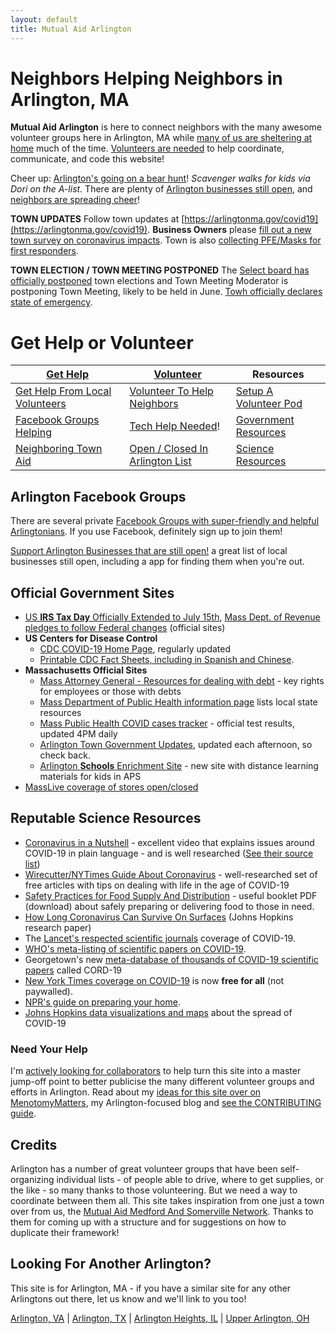 ```yaml
---
layout: default
title: Mutual Aid Arlington
---
```


# Neighbors Helping Neighbors in Arlington, MA

**Mutual Aid Arlington** is here to connect neighbors with the many awesome volunteer groups here in Arlington, MA while [many of us are sheltering at home](https://www.arlingtonma.gov/departments/health-human-services/health-department/coronavirus-information) much of the time.  [Volunteers are needed](/tech#volunteer-to-help) to help coordinate, communicate, and code this website!

<i class="fa fa-grin-hearts"></i> Cheer up: <i class="fa fa-paw"></i> [Arlington's going on a bear hunt](/cheer)! <i class="fa fa-paw"></i>  _Scavenger walks for kids via Dori on the A-list._  There are plenty of <i class="fa fa-utensils"></i> [Arlington businesses still open](http://www.supportarlingtonbusiness.com/), and [neighbors are spreading cheer](/cheer)!

**TOWN UPDATES** <span style="color: #ffcc00"><i class="fa fa-exclamation-triangle"></i></span> Follow town updates at [https://arlingtonma.gov/covid19](https://arlingtonma.gov/covid19). **Business Owners** please [fill out a new town survey on coronavirus impacts](https://www.arlingtonma.gov/departments/planning-community-development/economic-development/covid-19-resources).  Town is also [collecting PFE/Masks for first responders](https://www.arlingtonma.gov/departments/health-human-services/health-department/coronavirus-faqs-and-prevention-tips/help-locally).

**TOWN ELECTION / TOWN MEETING POSTPONED** <span style="color: #ffcc00"><i class="fa fa-exclamation-triangle"></i></span> The [Select board has officially postponed](https://www.arlingtonma.gov/Home/Components/News/News/10076/16?backlist=%2fhome) town elections and Town Meeting Moderator is postponing Town Meeting, likely to be held in June.  [Towh officially declares state of emergency](https://www.arlingtonma.gov/Home/Components/News/News/10076/16?backlist=%2fhome).

# Get Help or Volunteer

| [**Get Help**](/gethelp) <i class="fa fa-bullhorn"></i> | [**Volunteer**](/volunteer) <i class="fa fa-users"></i> | **Resources** <i class="fa fa-book-reader"></i> |
| --- | --- | --- | 
| [Get Help From Local Volunteers](/gethelp) | [Volunteer To Help Neighbors](/volunteer) | [Setup A Volunteer Pod](/pods) |
| [Facebook Groups Helping](#arlington-facebook-groups-) | [Tech Help Needed](/tech#volunteer-to-help)! | [Government Resources](#official-government-sites) | 
| [Neighboring Town Aid](/local) | [Open / Closed In Arlington List](https://docs.google.com/spreadsheets/d/1H8XgJ5soHNKMIpXmyrfP3BHs0nHHx2Rb9IVxCRqIl9g/edit?fbclid=IwAR3cC1Yv_uMDlcDeqt4FaIKLn2-mSLyAaVc1tKxt0ZKuPJcRu-0umLH5LJ0#gid=968014385) | [Science Resources](#reputable-science-resources-) | 

## Arlington Facebook Groups <i class="fab fa-facebook"></i>

There are several private [Facebook Groups with super-friendly and helpful Arlingtonians](https://menotomymatters.com/howto/covid-emergency/#resource-lists---where-to-get-help).  If you use Facebook, definitely sign up to join them!

[Support Arlington Businesses that are still open!](http://www.supportarlingtonbusiness.com/) a great list of local businesses still open, including a app for finding them when you're out.

## Official Government Sites <i class="fa fa-flag-usa"></i>

- [US **IRS Tax Day** Officially Extended to July 15th](https://www.irs.gov/coronavirus), [Mass Dept. of Revenue pledges to follow Federal changes](https://www.mass.gov/info-details/important-covid-19-coronavirus-response-update-from-dor) (official sites)
- **US Centers for Disease Control**
  - [CDC COVID-19 Home Page](https://www.cdc.gov/coronavirus/2019-ncov/index.html), regularly updated
  - [Printable CDC Fact Sheets, including in Spanish and Chinese](https://www.cdc.gov/coronavirus/2019-ncov/communication/factsheets.html).
- **Massachusetts Official Sites**
  - [Mass Attorney General - Resources for dealing with debt](https://www.mass.gov/guides/resources-during-covid-19) - key rights for employees or those with debts
  - [Mass Department of Public Health information page](https://www.mass.gov/2019coronavirus) lists local state resources
  - [Mass Public Health COVID cases tracker](https://www.mass.gov/info-details/covid-19-cases-quarantine-and-monitoring) - official test results, updated 4PM daily
  - [Arlington Town Government Updates](http://arlingtonma.gov/covid19), updated each afternoon, so check back.
  - [Arlington **Schools** Enrichment Site](https://arlingtonenrich.wixsite.com/mysite) - new site with distance learning materials for kids in APS
- [MassLive coverage of stores open/closed](https://www.masslive.com/coronavirus/2020/03/coronavirus-shutdowns-whats-open-whats-closed-in-massachusetts.html)

## Reputable Science Resources <i class="fa fa-microscope"></i>

- [Coronavirus in a Nutshell](https://www.youtube.com/watch?v=BtN-goy9VOY) - excellent video that explains issues around COVID-19 in plain language - and is well researched ([See their source list](https://sites.google.com/view/sourcescorona))
- [Wirecutter/NYTimes Guide About Coronavirus](https://thewirecutter.com/blog/coronavirus-packages/) - well-researched set of free articles with tips on dealing with life in the age of COVID-19
- [Safety Practices for Food Supply And Distribution](/assets/docs/COVID_SupplyDistro_MASafetyPracticesZine_PRINT.pdf) - useful booklet PDF (download) about safely preparing or delivering food to those in need.
- [How Long Coronavirus Can Survive On Surfaces](https://hub.jhu.edu/2020/03/20/sars-cov-2-survive-on-surfaces/) (Johns Hopkins research paper)
- The [Lancet's respected scientific journals](https://www.thelancet.com/coronavirus) coverage of COVID-19.
- [WHO's meta-listing of scientific papers on COVID-19](https://www.who.int/emergencies/diseases/novel-coronavirus-2019/global-research-on-novel-coronavirus-2019-ncov).
- Georgetown's new [meta-database of thousands of COVID-19 scientific papers](https://cset.georgetown.edu/covid-19-open-research-dataset-cord-19/) called CORD-19
- [New York Times coverage on COVID-19](https://www.nytimes.com/news-event/coronavirus) is now **free for all** (not paywalled).
- [NPR's guide on preparing your home](https://www.npr.org/sections/goatsandsoda/2020/02/26/809650625/a-guide-how-to-prepare-your-home-for-coronavirus).
- [Johns Hopkins data visualizations and maps](https://systems.jhu.edu/research/public-health/ncov/) about the spread of COVID-19 

### Need Your Help <i class="fa fa-exclamation"></i>

I'm [actively looking for collaborators](/tech#volunteer-to-help) to help turn this site into a master jump-off point to better publicise the many different volunteer groups and efforts in Arlington.  Read about my [ideas for this site over on MenotomyMatters](https://menotomymatters.com/howto/covid-organize/), my Arlington-focused blog and [see the CONTRIBUTING guide](https://github.com/ShaneCurcuru/mutualaidarlington.org/blob/master/CONTRIBUTING.md).

## Credits

Arlington has a number of great volunteer groups that have been self-organizing individual lists - of people able to drive, where to get supplies, or the like - so many thanks to those volunteering.  But we need a way to coordinate between them all.  This site takes inspiration from one just a town over from us, the [Mutual Aid Medford And Somerville Network](https://mutualaidmamas.com/).  Thanks to them for coming up with a structure and for suggestions on how to duplicate their framework!

## Looking For Another Arlington?

This site is for Arlington, MA - if you have a similar site for any other Arlingtons out there, let us know and we'll link to you too!

[Arlington, VA](https://health.arlingtonva.us/covid-19-coronavirus-updates/) | [Arlington, TX](https://www.arlingtontx.gov/coronavirus) | [Arlington Heights, IL](https://www.vah.com/our_community/WhatsNew/coronavirus) | [Upper Arlington, OH](https://upperarlingtonoh.gov/coronavirus-awareness-preparedness/)
